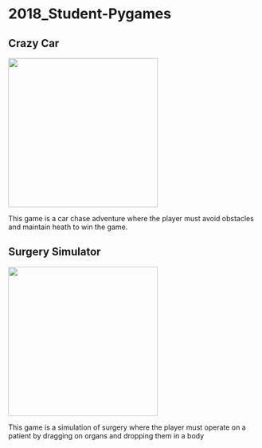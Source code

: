 # 2018_Student-Pygames
<h2> Crazy Car</h2>
<img src = "https://github.com/saramargolin/2018_Student-Pygames/blob/master/Capture2.PNG" width = 300 height = 300>
<p>This game is a car chase adventure where the player must avoid obstacles and maintain heath to win the game.</p>
<h2> Surgery Simulator</h2>
<img src = "https://github.com/saramargolin/2018_Student-Pygames/blob/master/Capture1.PNG" width = 300 height = 300>
<p>This game is a simulation of surgery where the player must operate on a patient by dragging on organs and dropping them in a body</p>
